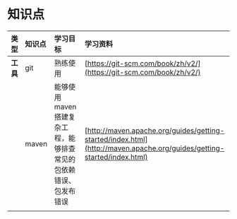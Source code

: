 # 知识点

| 类型 | 知识点 | 学习目标 | 学习资料 |
| :--- | :--- | :--- | :--- |
| **工具** | git | 熟练使用 | [https://git-scm.com/book/zh/v2/](https://git-scm.com/book/zh/v2/) |
|  | maven | 能够使用maven搭建复杂工程，能够排查常见的包依赖错误、包发布错误 | [http://maven.apache.org/guides/getting-started/index.html](http://maven.apache.org/guides/getting-started/index.html) |
|  |  |  |  |



